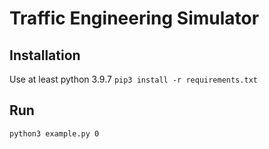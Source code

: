 # Traffic Engineering Simulator

## Installation
Use at least python 3.9.7
`pip3 install -r requirements.txt `

## Run
`python3 example.py 0`